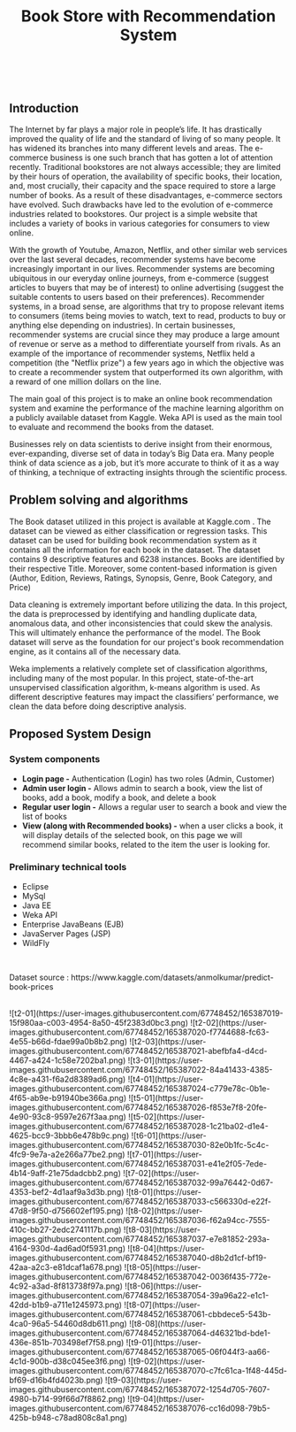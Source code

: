 <body>
<header>
<h1 class="title" style="text-align: center;">Book Store with Recommendation System</h1>

</header>
<br>
<h2 id="introduction">Introduction</h2>
<p>The Internet by far plays a major role in people’s life. It has drastically improved the quality of life and the standard of living of so many people. It has widened its branches into many different levels and areas. The e-commerce business is one such branch that has gotten a lot of attention recently. Traditional bookstores are not always accessible; they are limited by their hours of operation, the availability of specific books, their location, and, most crucially, their capacity and the space required to store a large number of books. As a result of these disadvantages, e-commerce sectors have evolved. Such drawbacks have led to the evolution of e-commerce industries related to bookstores. Our project is a simple website that includes a variety of books in various categories for consumers to view online.</p>
<p>With the growth of Youtube, Amazon, Netflix, and other similar web services over the last several decades, recommender systems have become increasingly important in our lives. Recommender systems are becoming ubiquitous in our everyday online journeys, from e-commerce (suggest articles to buyers that may be of interest) to online advertising (suggest the suitable contents to users based on their preferences). Recommender systems, in a broad sense, are algorithms that try to propose relevant items to consumers (items being movies to watch, text to read, products to buy or anything else depending on industries). In certain businesses, recommender systems are crucial since they may produce a large amount of revenue or serve as a method to differentiate yourself from rivals. As an example of the importance of recommender systems, Netflix held a competition (the "Netflix prize") a few years ago in which the objective was to create a recommender system that outperformed its own algorithm, with a reward of one million dollars on the line. </p>
<p>The main goal of this project is to make an online book recommendation system and examine the performance of the machine learning algorithm on a publicly available dataset from Kaggle. Weka API is used as the main tool to evaluate and recommend the books from the dataset.</p>
<p>Businesses rely on data scientists to derive insight from their enormous, ever-expanding, diverse set of data in today’s Big Data era. Many people think of data science as a job, but it’s more accurate to think of it as a way of thinking, a technique of extracting insights through the scientific process.</p>
<h2 id="problem-solving-and-algorithms">Problem solving and algorithms</h2>
<p>The Book dataset utilized in this project is available at Kaggle.com . The dataset can be viewed as either classification or regression tasks. This dataset can be used for building book recommendation system as it contains all the information for each book in the dataset. The dataset contains 9 descriptive features and 6238 instances. Books are identified by their respective Title. Moreover, some content-based information is given (Author, Edition, Reviews, Ratings, Synopsis, Genre, Book Category, and Price)</p>
<p>Data cleaning is extremely important before utilizing the data. In this project, the data is preprocessed by identifying and handling duplicate data, anomalous data, and other inconsistencies that could skew the analysis. This will ultimately enhance the performance of the model. The Book dataset will serve as the foundation for our project's book recommendation engine, as it contains all of the necessary data.</p>
<p>Weka implements a relatively complete set of classification algorithms, including many of the most popular. In this project, state-of-the-art unsupervised classification algorithm, k-means algorithm is used. As different descriptive features may impact the classifiers’ performance, we clean the data before doing descriptive analysis.</p>
<h2 id="proposed-system-design">Proposed System Design</h2>
<h3 id="system-components">System components</h3>
<ul>
<li>
<b>Login page -</b> Authentication (Login) has two roles (Admin, Customer)
</li>
<li>
<b>Admin user login -</b> Allows admin to search a book, view the list of books, add a book, modify a book, and delete a book
</li>
<li>
<b>Regular user login -</b> Allows a regular user to search a book and view the list of books
<li>
<b>View (along with Recommended books) -</b> when a user clicks a book, it will display details of the selected book, on this page we will recommend similar books, related to the item the user is looking for.
</li>
</ul>
<h3 id="preliminary-technical-tools">Preliminary technical tools</h3>
<ul>
<li>
Eclipse
</li>
<li>
MySql
</li>
<li>
Java EE
</li>
<li>
Weka API
</li>
<li>
Enterprise JavaBeans (EJB)
</li>
<li>
JavaServer Pages (JSP)
</li>
<li>
WildFly
</li>
</ul>
  </br>
    <p>Dataset source : https://www.kaggle.com/datasets/anmolkumar/predict-book-prices</p>
    </br>
 ![t2-01](https://user-images.githubusercontent.com/67748452/165387019-15f980aa-c003-4954-8a50-45f2383d0bc3.png)
![t2-02](https://user-images.githubusercontent.com/67748452/165387020-f7744688-fc63-4e55-b66d-fdae99a0b8b2.png)
![t2-03](https://user-images.githubusercontent.com/67748452/165387021-abefbfa4-d4cd-4467-a424-1c58e7202ba1.png)
![t3-01](https://user-images.githubusercontent.com/67748452/165387022-84a41433-4385-4c8e-a431-f6a2d8389ad6.png)
![t4-01](https://user-images.githubusercontent.com/67748452/165387024-c779e78c-0b1e-4f65-ab9e-b91940be366a.png)
![t5-01](https://user-images.githubusercontent.com/67748452/165387026-f853e7f8-20fe-4e90-93c8-9597e267f3aa.png)
![t5-02](https://user-images.githubusercontent.com/67748452/165387028-1c21ba02-d1e4-4625-bcc9-3bbb6e478b9c.png)
![t6-01](https://user-images.githubusercontent.com/67748452/165387030-82e0b1fc-5c4c-4fc9-9e7a-a2e266a77be2.png)
![t7-01](https://user-images.githubusercontent.com/67748452/165387031-e41e2f05-7ede-4b14-9aff-21e75dadcbb2.png)
![t7-02](https://user-images.githubusercontent.com/67748452/165387032-99a76442-0d67-4353-bef2-4d1aaf9a3d3b.png)
![t8-01](https://user-images.githubusercontent.com/67748452/165387033-c566330d-e22f-47d8-9f50-d756602ef195.png)
![t8-02](https://user-images.githubusercontent.com/67748452/165387036-f62a94cc-7555-410c-bb27-2edc2741117b.png)
![t8-03](https://user-images.githubusercontent.com/67748452/165387037-e7e81852-293a-4164-930d-4ad6ad0f5931.png)
![t8-04](https://user-images.githubusercontent.com/67748452/165387040-d8b2d1cf-bf19-42aa-a2c3-e81dcaf1a678.png)
![t8-05](https://user-images.githubusercontent.com/67748452/165387042-0036f435-772e-4c92-a3ad-8f813738f97a.png)
![t8-06](https://user-images.githubusercontent.com/67748452/165387054-39a96a22-e1c1-42dd-b1b9-a711e1245973.png)
![t8-07](https://user-images.githubusercontent.com/67748452/165387061-cbbdece5-543b-4ca0-96a5-54460d8db611.png)
![t8-08](https://user-images.githubusercontent.com/67748452/165387064-d46321bd-bde1-436e-851b-703498ef7f58.png)
![t9-01](https://user-images.githubusercontent.com/67748452/165387065-06f044f3-aa66-4c1d-900b-d38c045ee3f6.png)
![t9-02](https://user-images.githubusercontent.com/67748452/165387070-c7fc61ca-1f48-445d-bf69-d16b4fd4023b.png)
![t9-03](https://user-images.githubusercontent.com/67748452/165387072-1254d705-7607-4980-b714-99f66d7f8862.png)
![t9-04](https://user-images.githubusercontent.com/67748452/165387076-cc16d098-79b5-425b-b948-c78ad808c8a1.png)
